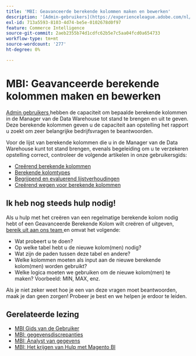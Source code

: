 ```yaml
---
title: 'MBI: Geavanceerde berekende kolommen maken en bewerken'
description: '[Admin-gebruikers](https://experienceleague.adobe.com/nl/docs/commerce-business-intelligence/mbi/administrator/user-mgmt/user-management) hebben de mogelijkheid om bepaalde berekende kolommen te maken en te bewerken in Beheer Data Warehouse. Deze berekende kolommen geven u de capaciteit aan opstelling het rapport u zoekt om zeer belangrijke bedrijfsvragen te beantwoorden.'
exl-id: 713a5593-8103-4d74-be5e-0102678d0f97
feature: Commerce Intelligence
source-git-commit: 2aeb2355b74d1cdfc62b5e7c5aa04fcd0a654733
workflow-type: tm+mt
source-wordcount: '277'
ht-degree: 0%

---
```


# MBI: Geavanceerde berekende kolommen maken en bewerken

[ Admin gebruikers ](https://experienceleague.adobe.com/nl/docs/commerce-business-intelligence/mbi/administrator/user-mgmt/user-management) hebben de capaciteit om bepaalde berekende kolommen in de Manager van de Data Warehouse tot stand te brengen en uit te geven. Deze berekende kolommen geven u de capaciteit aan opstelling het rapport u zoekt om zeer belangrijke bedrijfsvragen te beantwoorden.

Voor de lijst van berekende kolommen die u in de Manager van de Data Warehouse kunt tot stand brengen, evenals begeleiding om u te verzekeren opstelling correct, controleer de volgende artikelen in onze gebruikersgids:

* [ Creërend berekende kolommen ](https://experienceleague.adobe.com/nl/docs/commerce-business-intelligence/mbi/analyze/warehouse-manager/creating-calculated-columns)
* [ Berekende kolomtypes ](https://experienceleague.adobe.com/nl/docs/commerce-business-intelligence/mbi/analyze/warehouse-manager/calc-column-types)
* [ Begrijpend en evaluerend lijstverhoudingen ](https://experienceleague.adobe.com/nl/docs/commerce-business-intelligence/mbi/analyze/warehouse-manager/table-relationships)
* [ Creërend wegen voor berekende kolommen ](https://experienceleague.adobe.com/nl/docs/commerce-business-intelligence/mbi/analyze/warehouse-manager/create-paths-calc-columns)

## Ik heb nog steeds hulp nodig!

Als u hulp met het creëren van een regelmatige berekende kolom nodig hebt of een Geavanceerde Berekende Kolom wilt creëren of uitgeven, [ bereik uit aan ons team ](/help/help-center-guide/help-center/magento-help-center-user-guide.md#submit-ticket) en omvat het volgende:

* Wat probeert u te doen?
* Op welke tabel hebt u de nieuwe kolom(men) nodig?
* Wat zijn de paden tussen deze tabel en andere?
* Welke kolommen moeten als input aan de nieuwe berekende kolom(men) worden gebruikt?
* Welke logica moeten we gebruiken om de nieuwe kolom(men) te maken? Voorbeeld: MIN, MAX, enz.

Als je niet zeker weet hoe je een van deze vragen moet beantwoorden, maak je dan geen zorgen! Probeer je best en we helpen je erdoor te leiden.

## Gerelateerde lezing

* [ MBI Gids van de Gebruiker ](https://experienceleague.adobe.com/nl/docs/commerce-business-intelligence/mbi/guide-overview)
* [MBI: gegevensdiscrepanties](/help/troubleshooting/miscellaneous/mbi-data-discrepancies.md)
* [ MBI: Analyst van gegevens ](https://experienceleague.adobe.com/nl/docs/commerce-business-intelligence/mbi/analyze/data-analyst)
* [ MBI: Het krijgen van Hulp met Magento BI ](https://experienceleague.adobe.com/nl/docs/commerce-business-intelligence/mbi/start/sign-in)
